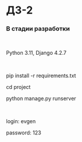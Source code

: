 <h1>ДЗ-2</h1>
<h3>В стадии разработки</h3>
<br>
<p>Python 3.11, Django 4.2.7</p>
<br>
<p>pip install -r requirements.txt<p>
<p>cd project</p>
<p>python manage.py runserver</p>
<br>
<p>login: evgen</p>
<p>password: 123</p>